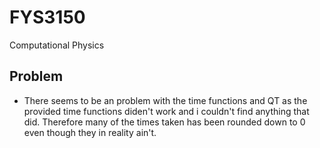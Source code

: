 # FYS3150
Computational Physics

## Problem
- There seems to be an problem with the time functions and QT as the provided
time functions diden't work and i couldn't find anything that did. Therefore
many of the times taken has been rounded down to 0 even though they in reality
ain't.

